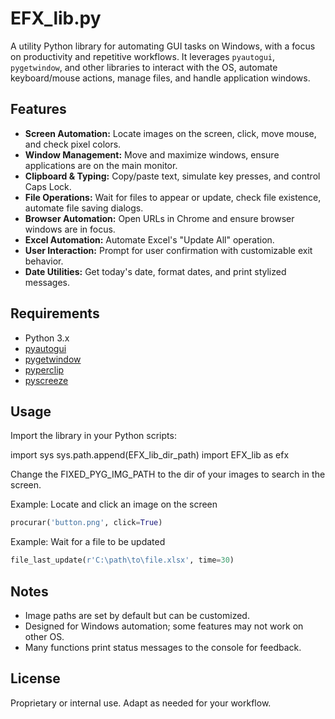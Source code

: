# EFX_lib.py

A utility Python library for automating GUI tasks on Windows, with a focus on productivity and repetitive workflows. It leverages `pyautogui`, `pygetwindow`, and other libraries to interact with the OS, automate keyboard/mouse actions, manage files, and handle application windows.

## Features

- **Screen Automation:** Locate images on the screen, click, move mouse, and check pixel colors.
- **Window Management:** Move and maximize windows, ensure applications are on the main monitor.
- **Clipboard & Typing:** Copy/paste text, simulate key presses, and control Caps Lock.
- **File Operations:** Wait for files to appear or update, check file existence, automate file saving dialogs.
- **Browser Automation:** Open URLs in Chrome and ensure browser windows are in focus.
- **Excel Automation:** Automate Excel's "Update All" operation.
- **User Interaction:** Prompt for user confirmation with customizable exit behavior.
- **Date Utilities:** Get today's date, format dates, and print stylized messages.

## Requirements

- Python 3.x
- [pyautogui](https://pypi.org/project/PyAutoGUI/)
- [pygetwindow](https://pypi.org/project/PyGetWindow/)
- [pyperclip](https://pypi.org/project/pyperclip/)
- [pyscreeze](https://pypi.org/project/Pyscreeze/)

## Usage

Import the library in your Python scripts:

import sys
sys.path.append(EFX_lib_dir_path)
import EFX_lib as efx

Change the FIXED_PYG_IMG_PATH to the dir of your images to search in the screen.

Example: Locate and click an image on the screen

```python
procurar('button.png', click=True)
```

Example: Wait for a file to be updated

```python
file_last_update(r'C:\path\to\file.xlsx', time=30)
```

## Notes

- Image paths are set by default but can be customized.
- Designed for Windows automation; some features may not work on other OS.
- Many functions print status messages to the console for feedback.

## License

Proprietary or internal use. Adapt as needed for your workflow.
